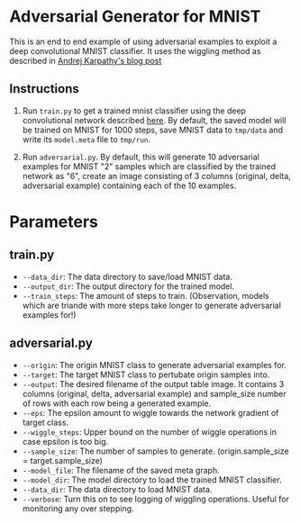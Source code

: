 # Adversarial Generator for MNIST

This is an end to end example of using adversarial examples to exploit a deep convolutional MNIST classifier. It uses the wiggling method as described in [Andrej Karpathy's blog post](http://karpathy.github.io/2015/03/30/breaking-convnets/)

## Instructions
1. Run `train.py` to get a trained mnist classifier using the deep convolutional network described [here](https://www.tensorflow.org/get_started/mnist/pros#deep-mnist-for-experts). By default, the saved model will be trained on MNIST for 1000 steps, save MNIST data to `tmp/data` and write its `model.meta` file to `tmp/run`.

2. Run `adversarial.py`. By default, this will generate 10 adversarial examples for MNIST "2" samples which are classified by the trained network as "6", create an image consisting of 3 columns (original, delta, adversarial example) containing each of the 10 examples.

# Parameters
## train.py
- `--data_dir`: The data directory to save/load MNIST data.
- `--output_dir`: The output directory for the trained model.
- `--train_steps`: The amount of steps to train. (Observation, models which are triande with more steps take longer to generate adversarial examples for!)

## adversarial.py
- `--origin`: The origin MNIST class to generate adversarial examples for.
- `--target`: The target MNIST class to pertubate origin samples into.
- `--output`: The desired filename of the output table image. It contains 3 columns (original, delta, adversarial example) and sample_size number of rows with each row being a generated example.
- `--eps`: The epsilon amount to wiggle towards the network gradient of target class.
- `--wiggle_steps`: Upper bound on the number of wiggle operations in case epsilon is too big.
- `--sample_size`: The number of samples to generate. (origin.sample_size = target.sample_size) 
- `--model_file`: The filename of the saved meta graph.
- `--model_dir`: The model directory to load the trained MNIST classifier.
- `--data_dir`: The data directory to load MNIST data.
- `--verbose`: Turn this on to see logging of wiggling operations. Useful for monitoring any over stepping.
